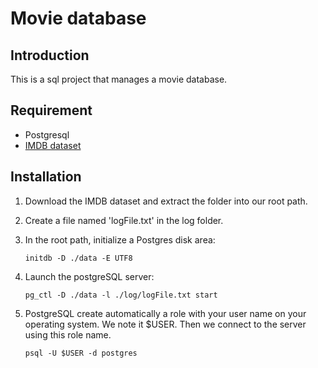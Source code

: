 # Movie database

## Introduction

This is a sql project that manages a movie database.

## Requirement

* Postgresql
* [IMDB dataset](https://drive.google.com/file/d/1cqamuyPyg_xKpAGCcKQ8PCiOJZSfNlFS/view?usp=sharing)

## Installation

1. Download the IMDB dataset and extract the folder into our root path.

2. Create a file named 'logFile.txt' in the log folder.

3. In the root path,  initialize a Postgres disk area:

   ```
   initdb -D ./data -E UTF8
   ```

4. Launch the postgreSQL server:

   ```
   pg_ctl -D ./data -l ./log/logFile.txt start
   ```

5. PostgreSQL create automatically a role with your user name on your operating system.  We note it $USER. Then we connect to the server using this role name.

   ```
   psql -U $USER -d postgres
   ```

   

 